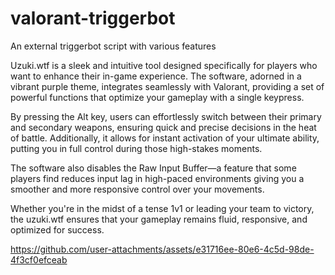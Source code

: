 # valorant-triggerbot
An external triggerbot script with various features


Uzuki.wtf is a sleek and intuitive tool designed specifically for players who want to enhance their in-game experience. The software, adorned in a vibrant purple theme, integrates seamlessly with Valorant, providing a set of powerful functions that optimize your gameplay with a single keypress.

By pressing the Alt key, users can effortlessly switch between their primary and secondary weapons, ensuring quick and precise decisions in the heat of battle. Additionally, it allows for instant activation of your ultimate ability, putting you in full control during those high-stakes moments.

The software also disables the Raw Input Buffer—a feature that some players find reduces input lag in high-paced environments giving you a smoother and more responsive control over your movements.

Whether you're in the midst of a tense 1v1 or leading your team to victory, the uzuki.wtf ensures that your gameplay remains fluid, responsive, and optimized for success.


https://github.com/user-attachments/assets/e31716ee-80e6-4c5d-98de-4f3cf0efceab

